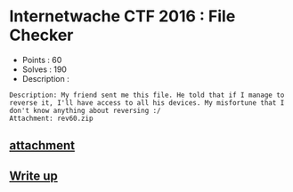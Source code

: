 # Internetwache CTF 2016 : File Checker

- Points : 60
- Solves : 190
- Description :
```
Description: My friend sent me this file. He told that if I manage to reverse it, I'll have access to all his devices. My misfortune that I don't know anything about reversing :/
Attachment: rev60.zip
```

## [attachment](File_Checker.7z)

## [Write up](writeup.md)
